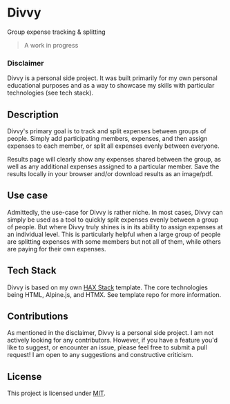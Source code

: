 # Divvy

Group expense tracking & splitting

> A work in progress

### Disclaimer 

Divvy is a personal side project. It was built primarily for my own personal educational purposes and as a
way to showcase my skills with particular technologies (see tech stack).

## Description

Divvy's primary goal is to track and split expenses between groups of people. Simply add participating
members, expenses, and then assign expenses to each member, or split all expenses evenly between everyone.

Results page will clearly show any expenses shared between the group, as well as any additional expenses assigned
to a particular member. Save the results locally in your browser and/or download results as an image/pdf.

## Use case

Admittedly, the use-case for Divvy is rather niche. In most cases, Divvy can simply be used as a tool
to quickly split expenses evenly between a group of people. But where Divvy truly shines is in its ability
to assign expenses at an individual level. This is particularly helpful when a large group of people are splitting
expenses with some members but not all of them, while others are paying for their own expenses.

## Tech Stack

Divvy is based on my own [HAX Stack](https://github.com/carlosrrdev/hax-stack-template.git) template. The core
technologies being HTML, Alpine.js, and HTMX. See template repo for more information.

## Contributions

As mentioned in the disclaimer, Divvy is a personal side project. I am not actively looking for any contributors.
However, if you have a feature you'd like to suggest, or encounter an issue, please feel free to submit a pull request!
I am open to any suggestions and constructive criticism.

## License

This project is licensed under [MIT](https://github.com/carlosrrdev/divvy-legacy/blob/main/LICENSE).
